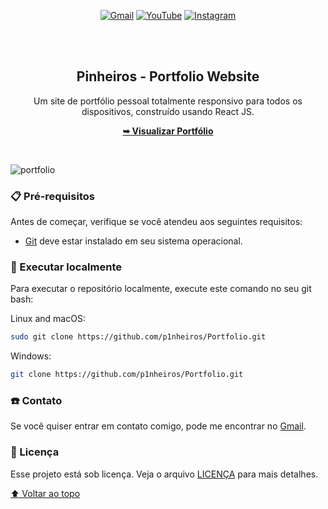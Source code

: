 <div align="center">
  
  [![Gmail](https://img.shields.io/badge/Gmail-D14836?style=for-the-badge&logo=gmail&logoColor=white)](mailto:pinheiros.dev@gmail.com)
  [![YouTube](https://img.shields.io/badge/YouTube-%23FF0000.svg?style=for-the-badge&logo=YouTube&logoColor=white)](https://www.youtube.com/@PinheirosDev)
  [![Instagram](https://img.shields.io/badge/Instagram-%23E4405F.svg?style=for-the-badge&logo=Instagram&logoColor=white)](https://www.instagram.com/p1nheiros)

  <br />
  <br />

  <h2 align="center">Pinheiros - Portfolio Website</h2>

  Um site de portfólio pessoal totalmente responsivo para todos os dispositivos, construído usando React JS.

  <a href="https://github.com/p1nheiros/Portfolio"><strong>➥ Visualizar Portfólio</strong></a>

</div>

<br />

![portfolio](https://github.com/p1nheiros/Portfolio/assets/124714182/582180fb-932c-4321-9a62-94092e09bdd2)

### 📋 Pré-requisitos

Antes de começar, verifique se você atendeu aos seguintes requisitos:

* [Git](https://git-scm.com/downloads "Download Git") deve estar instalado em seu sistema operacional.

### 📍 Executar localmente

Para executar o repositório localmente, execute este comando no seu git bash:

Linux and macOS:

```bash
sudo git clone https://github.com/p1nheiros/Portfolio.git
```

Windows:

```bash
git clone https://github.com/p1nheiros/Portfolio.git
```



### ☎️ Contato

Se você quiser entrar em contato comigo, pode me encontrar no [Gmail](mailto:pinheiros.dev@gmail.com).

### 📝 Licença

Esse projeto está sob licença. Veja o arquivo [LICENÇA](LICENSE.md) para mais detalhes.

[⬆ Voltar ao topo](README.md)<br>
